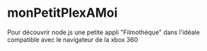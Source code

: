 # monPetitPlexAMoi
Pour découvrir node.js une petite appli "Filmothèque" dans l'idéale compatible avec le navigateur de la xbox 360
